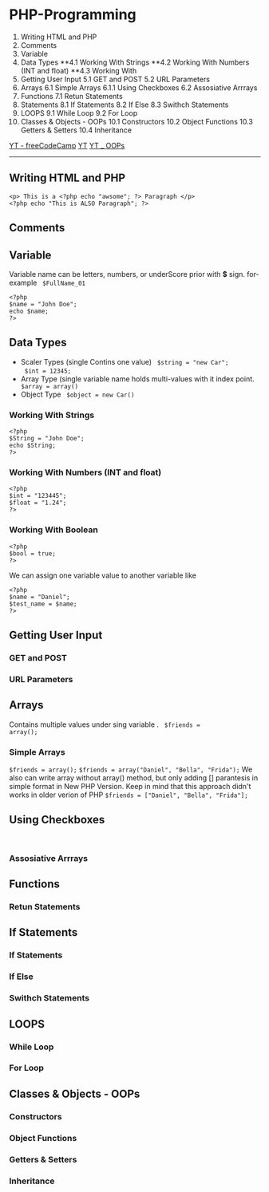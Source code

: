 # PHP-Programming
1. Writing HTML and PHP
2. Comments
3. Variable
4. Data Types
 **4.1 Working With Strings
 **4.2 Working With Numbers (INT and float)
 **4.3 Working With 
5. Getting User Input
 5.1 GET and POST
 5.2 URL Parameters
6. Arrays
 6.1 Simple Arrays
  6.1.1 Using Checkboxes
 6.2 Assosiative Arrrays
7. Functions
7.1 Retun Statements
8. Statements
  8.1 If Statements
  8.2 If Else
  8.3 Swithch Statements
9. LOOPS
  9.1 While Loop
  9.2 For Loop 
10. Classes & Objects - OOPs
  10.1 Constructors
  10.2 Object Functions
  10.3 Getters & Setters
  10.4 Inheritance

[YT - freeCodeCamp](https://www.youtube.com/watch?v=OK_JCtrrv-c&t=9325s)
[YT](https://www.youtube.com/watch?v=FLs6rAVQWs0)
[YT _ OOPs](https://www.youtube.com/watch?v=yrFr5PMdk2A)
<hr>






## Writing HTML and PHP
 ```
<p> This is a <?php echo "awsome"; ?> Paragraph </p>
<?php echo "This is ALSO Paragraph"; ?>
```
 
## Comments

## Variable
 Variable name can be letters, numbers, or underScore prior with **$** sign. for-example <code> $FullName_01 </code>
 ```
 <?php 
 $name = "John Doe";
 echo $name;
 ?>
 ```

## Data Types
  - Scaler Types (single Contins one value)    <code> $string = "new Car"; </code> <code> $int = 12345; </code>
  - Array Type (single variable name holds multi-values with it index point.  <code> $array = array() </code>
  - Object Type  <code> $object = new Car() </code>
      
  ### Working With Strings
 ```
 <?php 
 $String = "John Doe";
 echo $String;
 ?>
 ```
  
  ### Working With Numbers (INT and float)
   ```
 <?php 
 $int = "123445";
 $float = "1.24";
 ?>
 ```
  
  ### Working With Boolean
   ```
 <?php 
 $bool = true;
 ?>
 ```
We can assign one variable value to another variable like 
   ```
 <?php 
 $name = "Daniel";
 $test_name = $name;
 ?>
 ```
  
## Getting User Input

  ### GET and POST
  ### URL Parameters

## Arrays
Contains multiple values under sing variable . <code> $friends = array(); </code>
  ### Simple Arrays
  ```$friends = array();```
    ```$friends = array("Daniel", "Bella", "Frida");```
    We also can write array without array() method, but only adding [] parantesis in simple format in New PHP Version. Keep in mind that this approach didn't works in older verion of PHP
    ```$friends = ["Daniel", "Bella", "Frida"];```

  ## Using Checkboxes
  ``` ```
  
  ### Assosiative Arrrays

## Functions

  ### Retun Statements

## If Statements


  ### If Statements

  ### If Else
  ### Swithch Statements

## LOOPS
  ### While Loop
  
  ### For Loop 
  
## Classes & Objects - OOPs
  ###

  ### Constructors

  ### Object Functions

  ### Getters & Setters

  ### Inheritance
